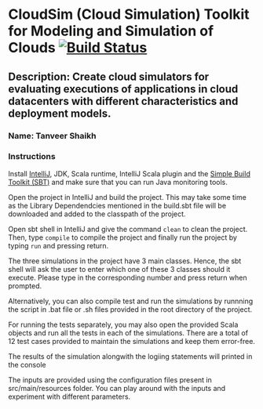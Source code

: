 # CloudSim (Cloud Simulation) Toolkit for Modeling and Simulation of Clouds [![Build Status](https://travis-ci.com/tanveertshaikh/cloudsim-scalable-simulations.svg?branch=master)](https://travis-ci.com/tanveertshaikh/cloudsim-scalable-simulations)
## Description: Create cloud simulators for evaluating executions of applications in cloud datacenters with different characteristics and deployment models.
### Name: Tanveer Shaikh

### Instructions

Install [IntelliJ](https://www.jetbrains.com/student/), JDK, Scala runtime, IntelliJ Scala plugin and the [Simple Build Toolkit (SBT)](https://www.scala-sbt.org/1.x/docs/index.html) and make sure that you can run Java monitoring tools.

Open the project in IntelliJ and build the project. This may take some time as the Library Dependendcies mentioned in the build.sbt file will be downloaded and added to the classpath of the project.

Open sbt shell in IntelliJ and give the command `clean` to clean the project. Then, type `compile` to compile the project and finally run the project by typing `run` and pressing return.

The three simulations in the project have 3 main classes. Hence, the sbt shell will ask the user to enter which one of these 3 classes should it execute. Please type in the corresponding number and press return when prompted.

Alternatively, you can also compile test and run the simulations by runnning the script in .bat file or .sh files provided in the root directory of the project.

For running the tests separately, you may also open the provided Scala objects and run all the tests in each of the simulations. There are a total of 12 test cases provided to maintain the simulations and keep them error-free.

The results of the simulation alongwith the logiing statements will printed in the console

The inputs are provided using the configuration files present in src/main/resources folder. You can play around with the inputs and experiment with different parameters.
